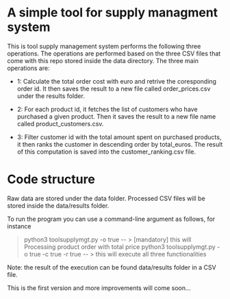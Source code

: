 

#  A simple tool for supply managment system

This is tool supply management system performs the following three operations. The operations are performed based on the three CSV files that come with this repo stored inside the data directory. The three main operations are:
- 1: Calculate the total order cost with euro and retrive the coresponding order id.
   It then saves the result to a new file called order_prices.csv under the results folder.

- 2:  For each product id, it fetches the list of customers who have purchased a given product.
    Then it saves the result to a new file name called product_customers.csv.

- 3: Filter customer id with the total amount spent on purchased products, it then ranks the customer in descending order by total_euros. The result of this computation is saved into the customer_ranking.csv file.



# Code structure 
Raw data are stored under the data folder. Processed CSV files will be stored inside the data/results folder.
 
 To run the program you can use a command-line argument as follows, for instance  
 > python3 toolsupplymgt.py -o true -- > [mandatory] this will Processing product order with total price 
 > python3 toolsupplymgt.py -o true -c true -r true -- >  this will execute all three functionalities
 
 Note: the result of the execution can be found data/results folder in a CSV file.

 This is the first version and more improvements will come soon...